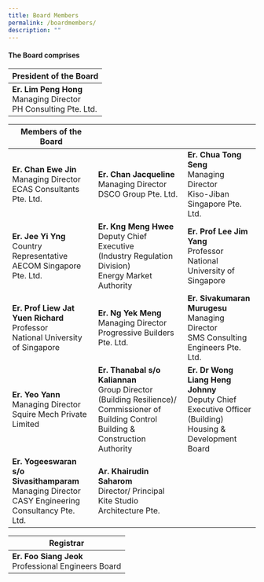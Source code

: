 ```yaml
---
title: Board Members
permalink: /boardmembers/
description: ""
---
```



#### The Board comprises


| President of the Board |
| -------- |
|**Er. Lim Peng Hong**<br>Managing Director<br>PH Consulting Pte. Ltd.|



| Members of the Board |  |  |
| -------- | -------- | -------- |
|**Er. Chan Ewe Jin**<br>Managing Director<br>ECAS Consultants Pte. Ltd.| **Er. Chan Jacqueline**<br>Managing Director<br>DSCO Group Pte. Ltd.| **Er. Chua Tong Seng**<br>Managing Director<br>Kiso-Jiban Singapore Pte. Ltd.|
|**Er. Jee Yi Yng**<br>Country Representative<br>AECOM Singapore Pte. Ltd. |**Er. Kng Meng Hwee**<br>Deputy Chief Executive <br>(Industry Regulation Division)<br>Energy Market Authority|**Er. Prof Lee Jim Yang**<br> Professor<br>National University of Singapore|
|**Er. Prof Liew Jat Yuen Richard**<br>Professor<br>National University of Singapore|**Er. Ng Yek Meng**<br>Managing Director<br>Progressive Builders Pte. Ltd.|**Er. Sivakumaran Murugesu**<br>Managing Director<br>SMS Consulting Engineers Pte. Ltd.|
|**Er. Yeo Yann**<br>Managing Director<br>Squire Mech Private Limited|**Er. Thanabal s/o Kaliannan**<br>Group Director (Building Resilience)/ Commissioner of Building Control<br>Building & Construction Authority|**Er. Dr Wong Liang Heng Johnny**<br>Deputy Chief Executive Officer (Building)<br>Housing & Development Board|
|**Er. Yogeeswaran s/o Sivasithamparam**<br>Managing Director<br>CASY Engineering Consultancy Pte. Ltd.|**Ar. Khairudin Saharom**<br>Director/ Principal<br>Kite Studio Architecture Pte.|  |


| Registrar |
| -------- |
|**Er. Foo Siang Jeok**<br>Professional Engineers Board|